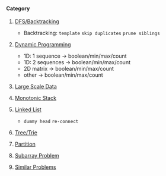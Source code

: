 #### Category

1.  [DFS/Backtracking](https://github.com/interviewcoder/leetcode/blob/master/doc/category_dfs.md)  
    -  Backtracking: `template` `skip duplicates` `prune siblings`

0. [Dynamic Programming](https://github.com/interviewcoder/leetcode/blob/master/doc/category_dp.md)  
    - 1D: 1 sequence -> boolean/min/max/count
    - 1D: 2 sequences -> boolean/min/max/count
    - 2D matrix -> boolean/min/max/count
    - other -> boolean/min/max/count

0. [Large Scale Data](https://github.com/interviewcoder/leetcode/blob/master/doc/category_largescale.md)

0. [Monotonic Stack](https://github.com/interviewcoder/leetcode/blob/master/doc/category_monotonicstack.md) 
 
0. [Linked List](https://github.com/interviewcoder/leetcode/blob/master/doc/category_linkedlist.md)  
    - `dummy head` `re-connect` 

0. [Tree/Trie](https://github.com/interviewcoder/leetcode/blob/master/doc/category_tree.md)

0. [Partition](https://github.com/interviewcoder/leetcode/blob/master/doc/category_partition.md)

0. [Subarray Problem](https://github.com/interviewcoder/leetcode/blob/master/doc/category_subarray.md)

0. [Similar Problems](https://github.com/interviewcoder/leetcode/blob/master/doc/category_similar.md)